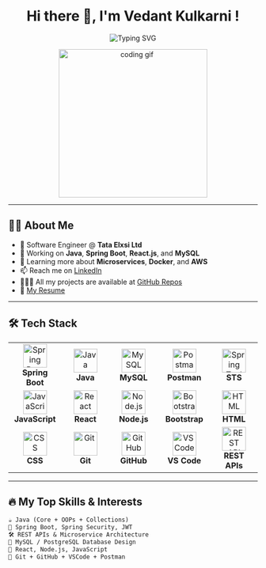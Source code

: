 <!-- Vedant Kulkarni GitHub Profile README -->

<h1 align="center">
  Hi there 👋, I'm Vedant Kulkarni !
</h1>

<p align="center">
  <img src="https://readme-typing-svg.demolab.com?font=Fira+Code&weight=500&pause=1000&color=00BFFF&center=true&vCenter=true&width=300&lines=Full+Stack+Developer" alt="Typing SVG" />
</p>

<p align="center">
  <img src="https://media.giphy.com/media/qgQUggAC3Pfv687qPC/giphy.gif" width="300" alt="coding gif" />
</p>

---

## 🧑‍💻 About Me

- 💼 Software Engineer @ **Tata Elxsi Ltd**
- 🔧 Working on **Java**, **Spring Boot**, **React.js**, and **MySQL**
- 🌱 Learning more about **Microservices**, **Docker**, and **AWS**
- 📫 Reach me on [LinkedIn](https://www.linkedin.com/in/vedant-kulkarni-323b36211/)
- 👨🏻‍💻 All my projects are available at [GitHub Repos](https://github.com/VedantK08?tab=repositories)
- 📝 [My Resume](https://drive.google.com/drive/folders/1-5hEfIOQj9QTrkZWxpa0N69E3XCZt3jY?usp=sharing)

---

## 🛠️ Tech Stack

<table>
  <!-- Row 1: Backend -->
  <tr>
    <td align="center" width="96">
      <img src="https://img.icons8.com/?size=100&id=90519&format=png&color=000000" width="48" height="48" alt="Spring Boot" />
      <br><b>Spring Boot</b>
    </td>
    <td align="center" width="96">
      <img src="https://raw.githubusercontent.com/rahul-jha98/github_readme_icons/main/language_and_tools/square/java/java.svg" width="48" height="48" alt="Java" />
      <br><b>Java</b>
    </td>
    <td align="center" width="96">
      <img src="https://upload.wikimedia.org/wikipedia/labs/8/8e/Mysql_logo.png" width="48" height="48" alt="MySQL" />
      <br><b>MySQL</b>
    </td>
    <td align="center" width="96">
      <img src="https://img.icons8.com/?size=100&id=EPbEfEa7o8CB&format=png&color=000000" width="48" height="48" alt="Postman" />
      <br><b>Postman</b>
    </td>
    <td align="center" width="96">
      <img src="https://encrypted-tbn0.gstatic.com/images?q=tbn:ANd9GcRRtQyXi1necbFlJOetK3_3MHaLeHDGZ-C3pw&s" width="48" height="48" alt="Spring Tool Suite" />
      <br><b>STS</b>
    </td>
  </tr>

  <!-- Row 2: Frontend -->
  <tr>
    <td align="center" width="96">
      <img src="https://raw.githubusercontent.com/rahul-jha98/github_readme_icons/main/language_and_tools/square/javascript/javascript.svg" width="48" height="48" alt="JavaScript" />
      <br><b>JavaScript</b>
    </td>
    <td align="center" width="96">
      <img src="https://raw.githubusercontent.com/rahul-jha98/github_readme_icons/main/language_and_tools/square/react/react.svg" width="48" height="48" alt="React" />
      <br><b>React</b>
    </td>
    <td align="center" width="96">
      <img src="https://raw.githubusercontent.com/rahul-jha98/github_readme_icons/main/language_and_tools/square/node/node.svg" width="48" height="48" alt="Node.js" />
      <br><b>Node.js</b>
    </td>
    <td align="center" width="96">
      <img src="https://img.icons8.com/color/48/bootstrap.png" width="48" height="48" alt="Bootstrap" />
      <br><b>Bootstrap</b>
    </td>
    <td align="center" width="96">
      <img src="https://img.icons8.com/?size=100&id=13679&format=png&color=000000" width="48" height="48" alt="HTML" />
      <br><b>HTML</b>
    </td>
  </tr>

  <!-- Row 3: Other Tools -->
  <tr>
    <td align="center" width="96">
      <img src="https://img.icons8.com/?size=100&id=21278&format=png&color=000000" width="48" height="48" alt="CSS" />
      <br><b>CSS</b>
    </td>
    <td align="center" width="96">
      <img src="https://img.icons8.com/?size=100&id=20906&format=png&color=000000" width="48" height="48" alt="Git" />
      <br><b>Git</b>
    </td>
    <td align="center" width="96">
      <img src="https://img.icons8.com/?size=100&id=62856&format=png&color=000000" width="48" height="48" alt="GitHub" />
      <br><b>GitHub</b>
    </td>
    <td align="center" width="96">
      <img src="https://img.icons8.com/?size=100&id=1040&format=png&color=000000" width="48" height="48" alt="VS Code" />
      <br><b>VS Code</b>
    </td>
    <td align="center" width="96">
      <img src="https://img.icons8.com/?size=100&id=62856&format=png&color=000000" width="48" height="48" alt="REST API" />
      <br><b>REST APIs</b>
    </td>
  </tr>
</table>


---

## 🔥 My Top Skills & Interests

```txt
☕ Java (Core + OOPs + Collections)
🌱 Spring Boot, Spring Security, JWT
🛠 REST APIs & Microservice Architecture
💾 MySQL / PostgreSQL Database Design
🧩 React, Node.js, JavaScript
🚀 Git + GitHub + VSCode + Postman
